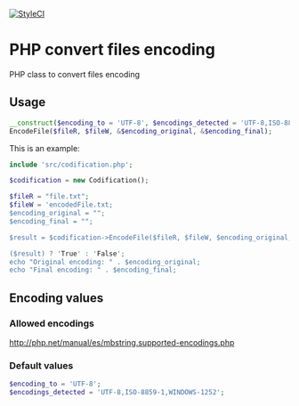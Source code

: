 [![StyleCI](https://styleci.io/repos/119397036/shield)](https://styleci.io/repos/119397036)
# PHP convert files encoding
PHP class to convert files encoding

## Usage
```php
__construct($encoding_to = 'UTF-8', $encodings_detected = 'UTF-8,ISO-8859-1,WINDOWS-1252');
EncodeFile($fileR, $fileW, &$encoding_original, &$encoding_final);
```

This is an example:

```php
include 'src/codification.php';

$codification = new Codification();

$fileR = "file.txt";
$fileW = 'encodedFile.txt;
$encoding_original = "";
$encoding_final = "";

$result = $codification->EncodeFile($fileR, $fileW, $encoding_original, $encoding_final);

($result) ? 'True' : 'False';
echo "Original encoding: " . $encoding_original;
echo "Final encoding: " . $encoding_final;
```

## Encoding values

### Allowed encodings
http://php.net/manual/es/mbstring.supported-encodings.php

### Default values
```php
$encoding_to = 'UTF-8';
$encodings_detected = 'UTF-8,ISO-8859-1,WINDOWS-1252';
```
